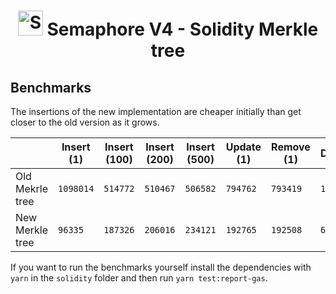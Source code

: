 <p align="center">
    <h1 align="center">
        <picture>
            <source media="(prefers-color-scheme: dark)" srcset="https://github.com/semaphore-protocol/website/blob/main/static/img/semaphore-icon-dark.svg">
            <source media="(prefers-color-scheme: light)" srcset="https://github.com/semaphore-protocol/website/blob/main/static/img/semaphore-icon.svg">
            <img width="40" alt="Semaphore icon." src="https://github.com/semaphore-protocol/website/blob/main/static/img/semaphore-icon.svg">
        </picture>
        Semaphore V4 - Solidity Merkle tree
    </h1>
</p>

## Benchmarks

The insertions of the new implementation are cheaper initially than get closer to the old version as it grows.

|                 | Insert (1) | Insert (100) | Insert (200) | Insert (500) | Update (1) | Remove (1) | Deployment |
| --------------- | ---------- | ------------ | ------------ | ------------ | ---------- | ---------- | ---------- |
| Old Mekrle tree | `1098014`  | `514772`     | `510467`     | `506582`     | `794762`   | `793419`   | `1834586`  |
| New Merkle tree | `96335`    | `187326`     | `206016`     | `234121`     | `192765`   | `192508`   | `663315`   |

If you want to run the benchmarks yourself install the dependencies with `yarn` in the `solidity` folder and then run `yarn test:report-gas`.
